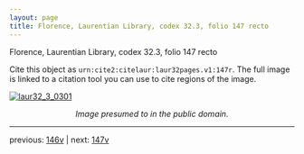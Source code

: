```yaml
---
layout: page
title: Florence, Laurentian Library, codex 32.3, folio 147 recto
---
```


Florence, Laurentian Library, codex 32.3, folio 147 recto

Cite this object as `urn:cite2:citelaur:laur32pages.v1:147r`.  The full image is linked to a citation tool you can use to cite regions of the image.

[![laur32_3_0301](http://www.homermultitext.org/iipsrv?IIIF=/project/homer/pyramidal/deepzoom/citelaur/laur32imgs/v1/laur32_3_0301.tif/full/800,/0/default.jpg)](http://www.homermultitext.org/ict2/?urn=urn:cite2:citelaur:laur32imgs.v1:laur32_3_0301) 

<p style="text-align: center; font-style: italic;">Image presumed to in the public domain.</p>

---

previous: [146v](../146v/) | next: [147v](../147v/)
